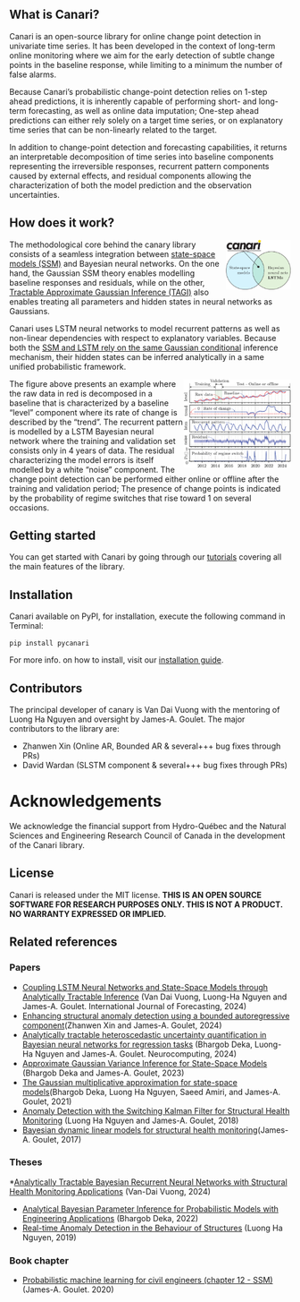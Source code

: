 ## What is Canari?
Canari is an open-source library for online change point detection in univariate time series. It has been developed in the context of long-term online monitoring where we aim for the early detection of subtle change points in the baseline response, while limiting to a minimum the number of false alarms.

Because Canari’s probabilistic change-point detection relies on 1-step ahead predictions, it is inherently capable of performing short- and long-term forecasting, as well as online data imputation; One-step ahead predictions can either rely solely on a target time series, or on explanatory time series that can be non-linearly related to the target.

In addition to change-point detection and forecasting capabilities, it returns an interpretable decomposition of time series into baseline components representing the irreversible responses, recurrent pattern components caused by external effects, and residual components allowing the characterization of both the model prediction and the observation uncertainties.

## How does it work?

<img src="./docs/_static/Canari_SSM_LSTM.png" alt="Canari SSM LSTM" width="23%" align="right">

The methodological core behind the canary library consists of a seamless integration between [state-space models (SSM)](http://profs.polymtl.ca/jagoulet/Site/PMLCE/CH12.html) and Bayesian neural networks. On the one hand, the Gaussian SSM theory enables modelling baseline responses and residuals, while on the other, [Tractable Approximate Gaussian Inference (TAGI)](https://github.com/lhnguyen102/cuTAGI/tree/main) also enables treating all parameters and hidden states in neural networks as Gaussians.

Canari uses LSTM neural networks to model recurrent patterns as well as non-linear dependencies with respect to explanatory variables. Because both the [SSM and LSTM rely on the same Gaussian conditional](https://www.sciencedirect.com/science/article/pii/S0169207024000335) inference mechanism, their hidden states can be inferred analytically in a same unified probabilistic framework.

<img src="./docs/_static/Canari_example.png" alt="Canari example" width="38%" align="right">

The figure above presents an example where the raw data in red is decomposed in a baseline that is characterized by a baseline “level” component where its rate of change is described by the “trend”. The recurrent pattern is modelled by a LSTM Bayesian neural network where the training and validation set consists only in 4 years of data. The residual characterizing the model errors is itself modelled by a white “noise” component. The change point detection can be performed either online or offline after the training and validation period; The presence of change points is indicated by the probability of regime switches that rise toward 1 on several occasions.

## Getting started
You can get started with Canari by going through our [tutorials](https://bayes-works.github.io/canari/tutorials.html) covering all the main features of the library.

## Installation
Canari available on PyPI, for installation, execute the following command in Terminal:
```
pip install pycanari
```
For more info. on how to install, visit our [installation guide](https://bayes-works.github.io/canari/installation_guide.html).
## Contributors
The principal developer of canary is Van Dai Vuong with the mentoring of Luong Ha Nguyen and oversight by James-A. Goulet. The major contributors to the library are:
- Zhanwen Xin (Online AR, Bounded AR & several+++ bug fixes through PRs)
- David Wardan (SLSTM component & several+++ bug fixes through PRs)

# Acknowledgements
We acknowledge the financial support from Hydro-Québec and the Natural Sciences and Engineering Research Council of Canada in the development of the Canari library.

## License
Canari is released under the MIT license.
**THIS IS AN OPEN SOURCE SOFTWARE FOR RESEARCH PURPOSES ONLY. THIS IS NOT A PRODUCT. NO WARRANTY EXPRESSED OR IMPLIED.**

## Related references
### Papers
* [Coupling LSTM Neural Networks and State-Space Models through Analytically Tractable Inference](https://www.sciencedirect.com/science/article/pii/S0169207024000335) (Van Dai Vuong, Luong-Ha Nguyen and James-A. Goulet. International Journal of Forecasting, 2024)
* [Enhancing structural anomaly detection using a bounded autoregressive component](https://profs.polymtl.ca/jagoulet/Site/Papers/Xin_Goulet_BAR_2024.pdf)(Zhanwen Xin and James-A. Goulet, 2024)
* [Analytically tractable heteroscedastic uncertainty quantification in Bayesian neural networks for regression tasks](http://profs.polymtl.ca/jagoulet/Site/Papers/Deka_TAGIV_2024_preprint.pdf) (Bhargob Deka, Luong-Ha Nguyen and James-A. Goulet. Neurocomputing, 2024)
* [Approximate Gaussian Variance Inference for State-Space Models](https://profs.polymtl.ca/jagoulet/Site/Papers/Deka_Goulet_AGVI_Preprint_2023.pdf) (Bhargob Deka and James-A. Goulet, 2023)
* [The Gaussian multiplicative approximation for state-space models](https://profs.polymtl.ca/jagoulet/Site/Papers/Deka_Ha_Amiri_Goulet_GMA_2022_preprint.pdf)(Bhargob Deka, Luong Ha Nguyen, Saeed Amiri, and James-A. Goulet, 2021)
* [Anomaly Detection with the Switching Kalman Filter for Structural Health Monitoring](https://profs.polymtl.ca/jagoulet/Site/Papers/2017_Nguyen_and_Goulet_AD-SKF.pdf) (Luong Ha Nguyen and James-A. Goulet, 2018)
* [Bayesian dynamic linear models for structural health monitoring](https://profs.polymtl.ca/jagoulet/Site/Papers/Goulet_BDLM_SHM_2017_preprint.pdf)(James-A. Goulet, 2017)
### Theses
*[Analytically Tractable Bayesian Recurrent Neural Networks with Structural Health Monitoring Applications](https://profs.polymtl.ca/jagoulet/Site/Papers/DV_Thesis_2024.pdf) (Van-Dai Vuong, 2024)
* [Analytical Bayesian Parameter Inference for Probabilistic Models with Engineering Applications](https://profs.polymtl.ca/jagoulet/Site/Papers/BhargobDekaThesis.pdf) (Bhargob Deka, 2022)
* [Real-time Anomaly Detection in the Behaviour of Structures](https://profs.polymtl.ca/jagoulet/Site/Papers/LHNguyen_these_2019.pdf) (Luong Ha Nguyen, 2019)
### Book chapter
* [Probabilistic machine learning for civil engineers (chapter 12 - SSM)](http://profs.polymtl.ca/jagoulet/Site/PMLCE/CH12.html) (James-A. Goulet. 2020)
